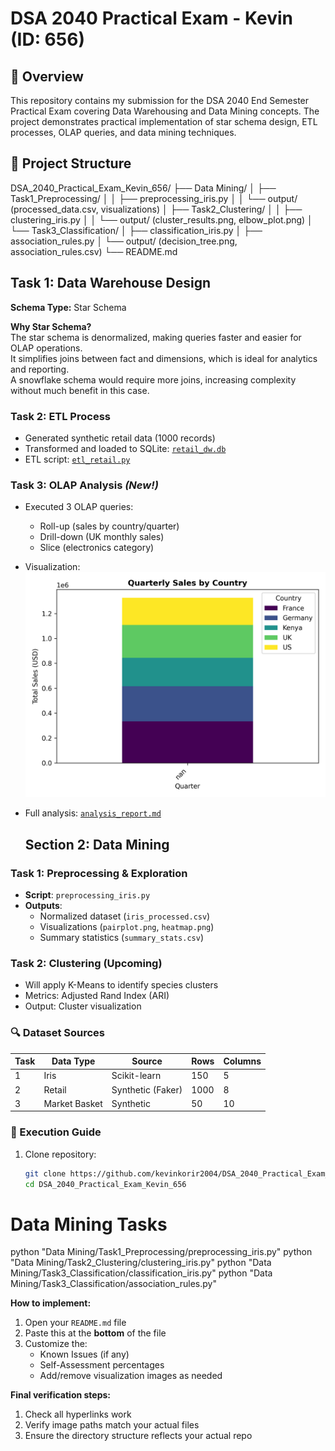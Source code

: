 # DSA 2040 Practical Exam - Kevin (ID: 656)

## 📝 Overview
This repository contains my submission for the DSA 2040 End Semester Practical Exam covering Data Warehousing and Data Mining concepts. The project demonstrates practical implementation of star schema design, ETL processes, OLAP queries, and data mining techniques.

## 📂 Project Structure
DSA_2040_Practical_Exam_Kevin_656/
├── Data Mining/
│ ├── Task1_Preprocessing/
│ │ ├── preprocessing_iris.py
│ │ └── output/ (processed_data.csv, visualizations)
│ ├── Task2_Clustering/
│ │ ├── clustering_iris.py
│ │ └── output/ (cluster_results.png, elbow_plot.png)
│ └── Task3_Classification/
│ ├── classification_iris.py
│ ├── association_rules.py
│ └── output/ (decision_tree.png, association_rules.csv)
└── README.md

## Task 1: Data Warehouse Design

**Schema Type:** Star Schema

**Why Star Schema?**  
The star schema is denormalized, making queries faster and easier for OLAP operations.  
It simplifies joins between fact and dimensions, which is ideal for analytics and reporting.  
A snowflake schema would require more joins, increasing complexity without much benefit in this case.

### **Task 2: ETL Process**
- Generated synthetic retail data (1000 records)  
- Transformed and loaded to SQLite: [`retail_dw.db`](Data%20Warehousing/Task2_ETLProcess/retail_dw.db)  
- ETL script: [`etl_retail.py`](Data%20Warehousing/Task2_ETLProcess/etl_retail.py)

### **Task 3: OLAP Analysis** *(New!)*
- Executed 3 OLAP queries:  
  - Roll-up (sales by country/quarter)  
  - Drill-down (UK monthly sales)  
  - Slice (electronics category)  
- Visualization:  
  ![Quarterly Sales](Data%20Warehousing/Task3_OLAPQueries/sales_by_country.png)  
- Full analysis: [`analysis_report.md`](Data%20Warehousing/Task3_OLAPQueries/analysis_report.md)

  ## Section 2: Data Mining

### Task 1: Preprocessing & Exploration
- **Script**: `preprocessing_iris.py`  
- **Outputs**:  
  - Normalized dataset (`iris_processed.csv`)  
  - Visualizations (`pairplot.png`, `heatmap.png`)  
  - Summary statistics (`summary_stats.csv`)  

### Task 2: Clustering (Upcoming)
- Will apply K-Means to identify species clusters  
- Metrics: Adjusted Rand Index (ARI)  
- Output: Cluster visualization  


### 🔍 Dataset Sources
| Task | Data Type | Source | Rows | Columns |
|------|-----------|--------|------|---------|
| 1 | Iris | Scikit-learn | 150 | 5 |
| 2 | Retail | Synthetic (Faker) | 1000 | 8 |
| 3 | Market Basket | Synthetic | 50 | 10 |

### 🚀 Execution Guide
1. Clone repository:
   ```bash
   git clone https://github.com/kevinkorir2004/DSA_2040_Practical_Exam_Kevin_656.git
   cd DSA_2040_Practical_Exam_Kevin_656

# Data Mining Tasks
python "Data Mining/Task1_Preprocessing/preprocessing_iris.py"
python "Data Mining/Task2_Clustering/clustering_iris.py"
python "Data Mining/Task3_Classification/classification_iris.py"
python "Data Mining/Task3_Classification/association_rules.py"

**How to implement:**
1. Open your `README.md` file
2. Paste this at the **bottom** of the file
3. Customize the:
   - Known Issues (if any)
   - Self-Assessment percentages
   - Add/remove visualization images as needed

**Final verification steps:**
1. Check all hyperlinks work
2. Verify image paths match your actual files
3. Ensure the directory structure reflects your actual repo

  
